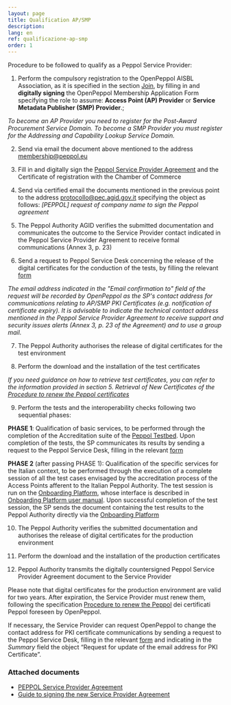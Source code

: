 ```yaml
---
layout: page
title: Qualification AP/SMP
description:
lang: en
ref: qualificazione-ap-smp
order: 1
---
```


Procedure to be followed to qualify as a Peppol Service Provider:

1. Perform the compulsory registration to the OpenPeppol AISBL Association, as it is specified in the section [Join](https://peppol.org/join/), by filling in and **digitally signing** the OpenPeppol Membership Application Form specifying the role to assume: **Access Point (AP) Provider** or **Service Metadata Publisher (SMP) Provider**.;

_To become an AP Provider you need to register for the Post-Award Procurement Service Domain._
_To become a SMP Provider you must register for the Addressing and Capability Lookup Service Domain._

2. Send via email the document above mentioned to the address [membership@peppol.eu](mailto:membership@peppol.eu)

3. Fill in and digitally sign the [Peppol Service Provider Agreement](https://peppol.agid.gov.it//attachments/PeppolServiceProviderAgreement_V_1_1_giu2023.pdf) and the Certificate of registration with the Chamber of Commerce

4. Send via certified email the documents mentioned in the previous point to the address [protocollo@pec.agid.gov.it](mailto:protocollo@pec.agid.gov.it) specifying the object as follows: _[PEPPOL] request of *company name* to sign the Peppol agreement_

5. The Peppol Authority AGID verifies the submitted documentation and communicates the outcome to the Service Provider contact indicated in the Peppol Service Provider Agreement to receive formal communications (Annex 3, p. 23)

6. Send a request to Peppol Service Desk concerning the release of the digital certificates for the conduction of the tests, by filling the relevant [form](https://openpeppol.atlassian.net/servicedesk/customer/portal/1/group/1/create/13)

_The email address indicated in the "Email confirmation to" field of the request will be recorded by OpenPeppol as the SP's contact address for communications relating to AP/SMP PKI Certificates (e.g. notification of certificate expiry). It is advisable to indicate the technical contact address mentioned in the Peppol Service Provider Agreement to receive support and security issues alerts (Annex 3, p. 23 of the Agreement) and to use a group mail._

7. The Peppol Authority authorises the release of digital certificates for the test environment

8. Perform the download and the installation of the test certificates

_If you need guidance on how to retrieve test certificates, you can refer to the information provided in section 5. Retrieval of New Certificates of the [Procedure to renew the Peppol certificates](https://peppol-docs.agid.gov.it/manuali_utente/rinnovo_certificati_peppol)_

9. Perform the tests and the interoperability checks following two sequential phases:

**PHASE 1**: Qualification of basic services, to be performed through the completion of the Accreditation suite of the [Peppol Testbed](https://www.testbed.peppol.org/). Upon completion of the tests, the SP communicates its results by sending a request to the Peppol Service Desk, filling in the relevant [form](https://openpeppol.atlassian.net/servicedesk/customer/portal/1/group/1/create/16)

**PHASE 2** (after passing PHASE 1): Qualification of the specific services for the Italian context, to be performed through the execution of a complete session of all the test cases envisaged by the accreditation process of the Access Points afferent to the Italian Peppol Authority. The test session is run on the [Onboarding Platform](https://peppol.agid.gov.it/en/qualification-ap-smp/onboarding-platform/), whose interface is described in [Onboarding Platform user manual](https://peppol-docs.agid.gov.it/manuali_utente/onboarding). 
Upon successful completion of the test session, the SP sends the document containing the test results to the Peppol Authority directly via the [Onboarding Platform](https://peppol.agid.gov.it/en/qualification-ap-smp/onboarding-platform/)

10. The Peppol Authority verifies the submitted documentation and authorises the release of digital certificates for the production environment

11. Perform the download and the installation of the production certificates

12.	Peppol Authority transmits the digitally countersigned Peppol Service Provider Agreement document to the Service Provider

Please note that digital certificates for the production environment are valid for two years. After expiration, the Service Provider must renew them, following the specification [Procedure to renew the Peppol](https://peppol-docs.agid.gov.it/manuali_utente/rinnovo_certificati_peppol) dei certificati Peppol foreseen by OpenPeppol.

If necessary, the Service Provider can request OpenPeppol to change the contact address for PKI certificate communications by sending a request to the Peppol Service Desk, filling in the relevant [form](https://openpeppol.atlassian.net/servicedesk/customer/portal/1/group/1/create/12) and indicating in the _Summary_ field the object “Request for update of the email address for PKI Certificate”.

### Attached documents

- [PEPPOL Service Provider Agreement](/attachments/PeppolServiceProviderAgreement_V_1_1_giu2023.pdf)
- [Guide to signing the new Service Provider Agreement](/attachments/Guide_signing_agreement_V_1_0.pdf)
